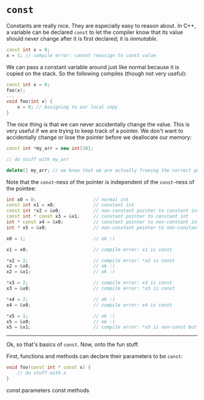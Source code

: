 # `const`

Constants are really nice. They are especially easy to reason about. In C++, a variable can be declared `const` to let the compiler know that its value should never change after it is first declared; it is _immutable_.

```cpp
const int x = 0;
x = 1; // compile error: cannot reassign to const value
```

We can pass a constant variable around just like normal because it is copied on the stack. So the following compiles (though not very useful):
```cpp
const int x = 0;
foo(x);
...
void foo(int x) {
    x = 0; // Assigning to our local copy
}
```

The nice thing is that we can never accidentally change the value. This is very useful if we are trying to keep track of a pointer. We don't want to accidentally change or lose the pointer before we deallocate our memory:
```cpp
const int *my_arr = new int[10];

// do stuff with my_arr

delete[] my_arr; // we know that we are actually freeing the correct pointer here
```

Note that the `const`-ness of the pointer is independent of the `const`-ness of the pointee:

```cpp
int x0 = 0;                     // normal int
const int x1 = x0;              // constant int
const int *x2 = &x0;            // non-constant pointer to constant int
const int * const x3 = &x1;     // constant pointer to constant int
int * const x4 = &x0;           // constant pointer to non-constant int
int * x5 = &x0;                 // non-constant pointer to non-constant int

x0 = 1;                         // ok :)

x1 = x0;                        // compile error: x1 is const

*x2 = 2;                        // compile error: *x2 is const
x2 = &x0;                       // ok :)
x2 = &x1;                       // ok :)

*x3 = 2;                        // compile error: x3 is const
x3 = &x0;                       // compile error: *x3 is const

*x4 = 2;                        // ok :)
x4 = &x0;                       // compile error: x4 is const

*x5 = 1;                        // ok :)
x5 = &x0;                       // ok :)
x5 = &x1;                       // compile error: *x5 is non-const but x1 is const
```

----

Ok, so that's basics of `const`. Now, onto the fun stuff.

First, functions and methods can declare their parameters to be `const`:
```cpp
void foo(const int * const x) {
    // do stuff with x
}
```

const parameters
const methods